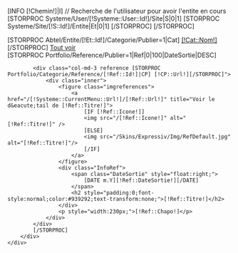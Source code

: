 [INFO [!Chemin!]|I]
// Recherche de l'utilisateur pour avoir l'entite en cours
[STORPROC Systeme/User/[!Systeme::User::Id!]/Site|S|0|1]
	[STORPROC Systeme/Site/[!S::Id!]/Entite|Et|0|1]	[/STORPROC]
[/STORPROC]

<div class="container">
	<div class="row">
		<nav id="navmenuhaut">
			[STORPROC Abtel/Entite/[!Et::Id!]/Categorie/Publier=1|Cat]
			<a href="#" class="amenuhaut" data-ref=".[!Cat::Url!]">[!Cat::Nom!]</a>
			[/STORPROC]
			<a href="#" class="amenuhaut encours" data-ref="*">Tout voir</a>
		</nav>
		<div id="referenceContainer">
			[STORPROC Portfolio/Reference/Publier=1|Ref|0|100|DateSortie|DESC]

			<div class="col-md-3 reference [STORPROC Portfolio/Categorie/Reference/[!Ref::Id!]|CP] [!CP::Url!][/STORPROC]">
				<div class="inner">
					<figure class="imgreferences">
						<a href="/[!Systeme::CurrentMenu::Url!]/[!Ref::Url!]" title="Voir le d&eacute;tail de [!Ref::Titre!]">
							[IF [!Ref::Icone!]]
							<img src="/[!Ref::Icone!]" alt="[!Ref::Titre!]" />
							[ELSE]
							<img src="/Skins/Expressiv/Img/RefDefault.jpg" alt="[!Ref::Titre!]"/>
							[/IF]
						</a>
					</figure>
					<div class="InfoRef">
						<span class="DateSortie" style="float:right;">
							[DATE m.Y][!Ref::DateSortie!][/DATE]
						</span>
						<h2 style="padding:0;font-style:normal;color:#939292;text-transform:none;">[!Ref::Titre!]</h2>
					</div>
					<p style="width:230px;">[!Ref::Chapo!]</p>
				</div>
			</div>
			[/STORPROC]
		</div>
	</div>
</div>

<script type="text/javascript">
    // init Isotope
    var iso = $('#referenceContainer').isotope({
        // options
    });
    // filter items on button click
    $('#navmenuhaut').on( 'click', 'a', function(e) {
        e.stopPropagation();
        e.preventDefault();
        var filterValue = $(this).attr('data-ref');
        iso.isotope({ filter: filterValue });

        $(this).addClass('encours');
        $(this).siblings('a').removeClass('encours');
    });
</script>